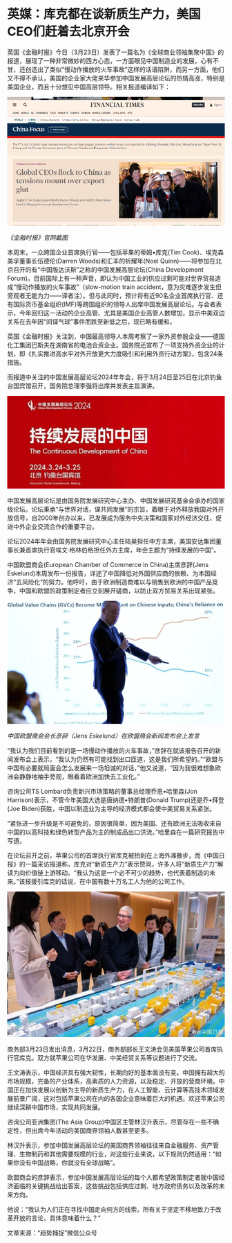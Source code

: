 # 英媒：库克都在谈新质生产力，美国CEO们赶着去北京开会

英国《金融时报》今日（3月23日）发表了一篇名为《全球商业领袖集聚中国》的报道，展现了一种非常微妙的西方心态，一方面眼见中国制造业的发展，心有不甘，还创造出了类似“慢动作播放的火车事故”这样的话语陷阱，而另一方面，他们又不得不承认，美国的企业家大佬来华参加中国发展高层论坛的热情高涨，特别是美国企业，而且十分想见中国高层领导。相关报道编译如下：

![fce09ebf39b1608ac31d174fbe1084f1.jpg](https://raw.githubusercontent.com/qqhsx/qqnews_image/main/2024/03/23/英媒：库克都在谈新质生产力，美国CEO们赶着去北京开会/fce09ebf39b1608ac31d174fbe1084f1.jpg)

_《金融时报》官网截图_

本周末，一众跨国企业首席执行官——包括苹果的蒂姆•库克(Tim Cook)、埃克森美孚董事长伍德伦(Darren Woods)和汇丰的祈耀年(Noel
Quinn)——将参加在北京召开的有“中国版达沃斯”之称的中国发展高层论坛(China Development
Forum)。目前国际上有一种声音，即认为中国工业的供应过剩可能对世界贸易造成“慢动作播放的火车事故”（slow-motion train
accident，意为灾难逐步发生但旁观者无能为力——译者注）。但与此同时，预计将有近90名企业首席执行官、还有国际货币基金组织(IMF)等跨国组织的领导人出席中国发展高层论坛。与会者表示，今年回归这一活动的企业高管、尤其是美国企业高管人数增加，显示中美双边关系在去年因“间谍气球”事件而跌至新低之后，现已略有缓和。

英国《金融时报》关注到，中国最高领导人本周考察了一家外资参股企业——德国化工集团巴斯夫在湖南省的电池合资企业。国务院还宣布了一项支持外资企业的计划，即《扎实推进高水平对外开放更大力度吸引和利用外资行动方案》，包含24条措施。

而报道中关注的中国发展高层论坛2024年年会，将于3月24日至25日在北京钓鱼台国宾馆召开，国务院总理李强将出席并发表主旨演讲。

![1bc012fbd0110ed260080af763fa11c2.jpg](https://raw.githubusercontent.com/qqhsx/qqnews_image/main/2024/03/23/英媒：库克都在谈新质生产力，美国CEO们赶着去北京开会/1bc012fbd0110ed260080af763fa11c2.jpg)

中国发展高层论坛是由国务院发展研究中心主办、中国发展研究基金会承办的国家级论坛。论坛秉承“与世界对话，谋共同发展”的宗旨，着眼于对外释放我国对外开放信号，自2000年创办以来，已发展成为服务中央决策和国家对外经济交往、促进中外企业交流合作的重要平台。

论坛2024年年会由国务院发展研究中心主任陆昊担任中方主席，美国安达集团董事长兼首席执行官埃文·格林伯格担任外方主席，年会主题为“持续发展的中国”。

中国欧盟商会(European Chamber of Commerce in China)主席彦辞(Jens
Eskelund)本周发布一份报告，详述了中国降低对外国供应商的依赖、为本国经济“去风险化”的努力。他呼吁，由于欧洲制造商难以与销售到欧洲的中国产品竞争，中国和欧盟的政策制定者应立刻展开磋商，以防止双方贸易关系出现紧张。

![6530ece02dcb29ba814a5b765ff2ed0b.jpg](https://raw.githubusercontent.com/qqhsx/qqnews_image/main/2024/03/23/英媒：库克都在谈新质生产力，美国CEO们赶着去北京开会/6530ece02dcb29ba814a5b765ff2ed0b.jpg)

_中国欧盟商会会长彦辞（Jens Eskelund）在欧盟商会新闻发布会上发言_

“我认为我们目前看到的是一场慢动作播放的火车事故，”彦辞在就该报告召开的新闻发布会上表示，“我认为仍然有可能找到出口匝道，这是我们所希望的。”“欧盟与中国有必要就局面会怎么发展来一场坦诚的对话，”他又说道，“因为我很难想象欧洲会静静地袖手旁观，眼看着欧洲加快去工业化。”

咨询公司TS Lombard负责新兴市场策略的董事总经理乔恩•哈里森(Jon Harrison)表示，不管今年美国大选是唐纳德•特朗普(Donald
Trump)还是乔•拜登(Joe Biden)获胜，中国以制造业为主导的经济模式都会使中美贸易关系紧张。

“紧张进一步升级是不可避免的，原因很简单，因为美国、还有欧洲无法吸收来自中国的以高科技和绿色转型产品为主的制成品出口洪流。”哈里森在一篇研究报告中写道。

在论坛召开之前，苹果公司的首席执行官库克被拍到在上海外滩散步，而《中国日报》的一篇采访报道称，库克对“新质生产力”表示赞同，许多人将“新质生产力”解读为向价值链上游移动。“我认为这是一个必不可少的趋势，也代表着制造的未来。”该报援引库克的话说，在中国有数十万名工人为他的公司工作。

![815a7e86a0047608c53d0411d77b4e68.jpg](https://raw.githubusercontent.com/qqhsx/qqnews_image/main/2024/03/23/英媒：库克都在谈新质生产力，美国CEO们赶着去北京开会/815a7e86a0047608c53d0411d77b4e68.jpg)

商务部3月23日发出消息，3月22日，商务部部长王文涛会见美国苹果公司首席执行官库克。双方就苹果公司在华发展、中美经贸关系等议题进行了交流。

王文涛表示，中国经济具有强大韧性，长期向好的基本面没有变。中国拥有超大的市场规模，完备的产业体系，高素质的人力资源，以及稳定、开放的营商环境。中国正在加快发展以创新为主导的新质生产力，在人工智能、云计算等高技术领域发展前景广阔，这对包括苹果公司在内的各国企业意味着巨大的机遇。欢迎苹果公司继续深耕中国市场，实现共同发展。

咨询公司亚洲集团(The Asia Group)中国区主管林汉升表示，尽管存在一些不确定性，但出席今年活动的美国商界领袖人数甚至更多。

林汉升表示，参加中国发展高层论坛的美国商界领袖往往来自金融服务、资产管理、生物制药和其他需要规模的行业，对这些行业来说，以下规则仍然适用：“如果你没有中国战略，你就没有全球战略”。

欧盟商会的彦辞表示，参加中国发展高层论坛的每个人都希望政策制定者就中国经济面临的关键挑战给出答案，这些挑战包括供应过剩、地方政府债务以及改革的未来方向。

他说：“我认为人们正在寻找中国走向何方的线索。所有关于坚定不移地致力于改革开放的言论，具体意味着什么？”

文章来源：“趋势捕捉”微信公众号

